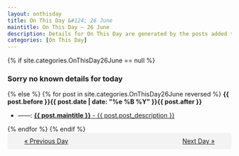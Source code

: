 ```yaml
---
layout: onthisday
title: On This Day &#124; 26 June
maintitle: On This Day — 26 June
description: Details for On This Day are generated by the posts added to the website so the content is subject to changes/updates over time.
categories: [On This Day]
---
```


{% if site.categories.OnThisDay26June == null %}
<h3>Sorry no known details for today</h3>
{% else %}
{% for post in site.categories.OnThisDay26June reversed %}
<strong>{{ post.before }}{{ post.date | date: "%e %B %Y" }}{{ post.after }}</strong>
<ul>
<li> ——: <a class="{{ post.class }}" href="{{ post.url }}"><strong>{{ post.maintitle }}</strong> - {{ post.post_description }}</a></li>
</ul>
{% endfor %}
{% endif %}

<div style="background-color: #f3f3f3; padding: 10px; border-radius: 5px; text-align: center; display: flex; justify-content: space-evenly;">
<a href="/onthisday/06/06-25">« Previous Day</a>
<span style="visibility:hidden;">[ Visit Leap Year February 29 ]</span>
<a href="/onthisday/06/06-27">Next Day »</a>
</div>
